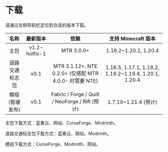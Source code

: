 # 下载

请通过左侧导航栏定位到合适的版本下载。

|      名称       |   最新版本    |                          依赖                          |                  支持 Minecraft 版本                  |
| :-------------: | :-----------: | :----------------------------------------------------: | :---------------------------------------------------: |
|      主包       | v1.2-hotfix-1 |                       MTR 3.0.0+                       |                 1.16.2~1.20.1, 1.20.4                 |
| 道路交通标志包  |     v0.1      | MTR 3.1.12+, NTE 0.2.0+ (仅搭配 MTR 4.0.0- 时需要 NTE) | 1.16.5, 1.17.1, 1.18.2, 1.19.2~1.19.4, 1.20.1, 1.20.4 |
| 模组 (暂缓发布) |     v0.1      |    Fabric / Forge / Quilt / NeoForge / Rift (预计)     |                 1.7.10~1.21.4 (预计)                  |

主包下载方式：蓝奏云、网站、CurseForge、Modrinth。

道路交通标志包下载方式：蓝奏云、网站、Modrinth。

模组下载方式：CurseForge、Modrinth、网站。